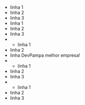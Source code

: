 - linha 1
- linha 2
- linha 3
-  linha 1
- linha 2
- linha 3
- - linha 1
- linha 2
- linha DevPampa melhor empresa!
- - linha 1
- linha 2
- linha 3
- - linha 1
- linha 2
- linha 3